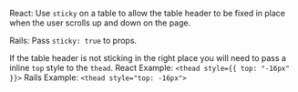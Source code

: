 React: Use `sticky` on a table to allow the table header to be fixed in place when the user scrolls up and down on the page.

Rails: Pass `sticky: true` to props.

If the table header is not sticking in the right place you will need to pass a inline `top` style to the `thead`.
React Example: `<thead style={{ top: "-16px" }}>`
Rails Example: `<thead style="top: -16px">`
